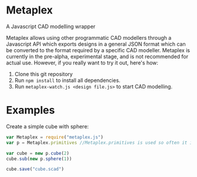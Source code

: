 # Metaplex
A Javascript CAD modelling wrapper

Metaplex allows using other programmatic CAD modellers through a Javascript API which exports designs in a general JSON format which can be converted to the format required by a specific CAD modeller. 
Metaplex is currently in the pre-alpha, experimental stage, and is not recommended for actual use. However, if you really want to try it out, here's how:

1. Clone this git repository
2. Run `npm install` to install all dependencies.
3. Run `metaplex-watch.js <design file.js>` to start CAD modelling.

# Examples

Create a simple cube with sphere:

```javascript
var Metaplex = require("metaplex.js")
var p = Metaplex.primitives //Metaplex.primitives is used so often it is useful to create a variable to refer to it

var cube = new p.cube(2)
cube.sub(new p.sphere(1))

cube.save("cube.scad")
```